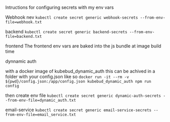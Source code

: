 


Intructions for configuring secrets with my env vars

Webhook nev
`kubectl create secret generic webhook-secrets --from-env-file=webhook.txt`

backend
`kubectl create secret generic backend-secrets --from-env-file=backend.txt`

frontend
The frontend env vars are baked into the js bundle at image build time

dynnamic auth

with a docker image of kubebud_dynamic_auth this can be achived in a folder with your config.json like so
`docker run -it --rm -v ${pwd}/config.json:/app/config.json kubebud_dynamic_auth npm run config`

then create env file
`kubectl create secret generic dynamic-auth-secrets --from-env-file=dynamic_auth.txt`

email-service
`kubectl create secret generic email-service-secrets --from-env-file=email_service.txt`



